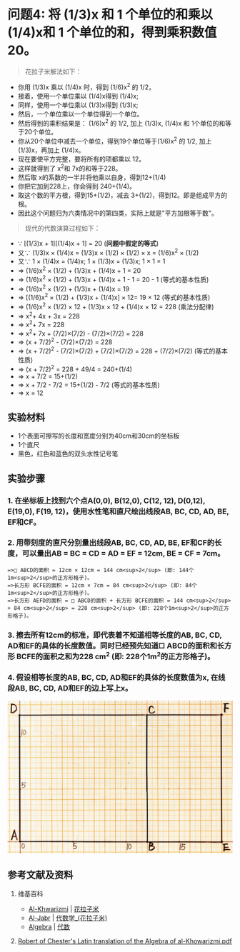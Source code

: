 # 问题4: 将 (1/3)x 和 1 个单位的和乘以 (1/4)x和 1 个单位的和，得到乘积数值 20。  

> 花拉子米解法如下：
>  
- 你用 (1/3)x 乘以 (1/4)x 时，得到 (1/6)x<sup>2</sup> 的 1/2，
- 接着，使用一个单位乘以 (1/4)x得到 (1/4)x;
- 同样，使用一个单位乘以 (1/3)x得到 (1/3)x;
- 然后，一个单位乘以一个单位得到一个单位。
- 然后得到的乘积结果是： (1/6)x<sup>2</sup> 的 1/2, 加上 (1/3)x,  (1/4)x 和 1个单位的和等于20个单位。
- 你从20个单位中减去一个单位，得到19个单位等于(1/6)x<sup>2</sup> 的 1/2, 加上 (1/3)x，再加上 (1/4)x。
- 现在要使平方完整，要将所有的项都乘以 12。
- 这样就得到了 x<sup>2</sup>和 7x的和等于228。
- 然后取 x的系数的一半并将他乘以自身，得到12+(1/4)
- 你把它加到228上，你会得到 240+(1/4)。
- 取这个数的平方根，得到15+(1/2)，减去 3+(1/2)，得到12。即是组成平方的根。
- 因此这个问题归为六类情况中的第四类，实际上就是"平方加根等于数"。

> 现代的代数演算过程如下：
>  
- ∵  [(1/3)x + 1][(1/4)x + 1] = 20	(**问题中假定的等式**)
- 又∵  (1/3)x × (1/4)x = (1/3)x × (1/2) × (1/2) × x = (1/6)x<sup>2</sup> × (1/2)
- 又∵ 1 × (1/4)x = (1/4)x; 1 × (1/3)x = (1/3)x; 1 × 1 = 1
- => (1/6)x<sup>2</sup> × (1/2) + (1/3)x + (1/4)x + 1 = 20
- => (1/6)x<sup>2</sup> × (1/2) + (1/3)x + (1/4)x + 1 - 1 = 20 - 1   (等式的基本性质)
- => (1/6)x<sup>2</sup> × (1/2) + (1/3)x + (1/4)x = 19
- => [(1/6)x<sup>2</sup> × (1/2) + (1/3)x + (1/4)x] × 12= 19 × 12   (等式的基本性质) 
- => (1/6)x<sup>2</sup> × (1/2) × 12 + (1/3)x × 12 +  (1/4)x  × 12 = 228    (乘法分配律)
- => x<sup>2</sup>+ 4x + 3x = 228
- => x<sup>2</sup>+ 7x = 228
- => x<sup>2</sup>+ 7x +  (7/2)×(7/2) -  (7/2)×(7/2) = 228
- => (x + 7/2)<sup>2</sup> -  (7/2)×(7/2) = 228
- => (x + 7/2)<sup>2</sup> -  (7/2)×(7/2) + (7/2)×(7/2) = 228 + (7/2)×(7/2)  (等式的基本性质) 
- => (x + 7/2)<sup>2</sup> = 228 + 49/4 = 240+(1/4)
- => x + 7/2 = 15+(1/2)
- => x + 7/2 - 7/2 = 15+(1/2) - 7/2   (等式的基本性质) 
- => x = 12

## 实验材料

- 1个表面可擦写的长度和宽度分别为40cm和30cm的坐标板
- 1个直尺
- 黑色，红色和蓝色的双头水性记号笔

## 实验步骤

### 1. 在坐标板上找到六个点A(0,0), B(12,0), C(12, 12), D(0,12), E(19,0), F(19, 12)，使用水性笔和直尺绘出线段AB, BC, CD, AD, BE, EF和CF。 

### 2. 用带刻度的直尺分别量出线段AB, BC, CD, AD, BE, EF和CF的长度，可以量出AB = BC = CD = AD = EF = 12cm, BE = CF = 7cm。
	=>□ ABCD的面积 = 12cm × 12cm = 144 cm<sup>2</sup> (即: 144个1m<sup>2</sup>的正方形格子)。 
	=>长方形 BCFE的面积 = 12cm × 7cm = 84 cm<sup>2</sup> (即: 84个1m<sup>2</sup>的正方形格子)。 
	=>长方形 AEFD的面积 = □ ABCD的面积 + 长方形 BCFE的面积 = 144 cm<sup>2</sup> + 84 cm<sup>2</sup> = 228 cm<sup>2</sup> (即: 228个1m<sup>2</sup>的正方形格子)。  

### 3. 擦去所有12cm的标准，即代表着不知道相等长度的AB, BC, CD, AD和EF的具体的长度数值。同时已经预先知道□ ABCD的面积和长方形 BCFE的面积之和为228 cm<sup>2</sup> (即: 228个1m<sup>2</sup>的正方形格子)。

### 4. 假设相等长度的AB, BC, CD, AD和EF的具体的长度数值为x, 在线段AB, BC, CD, AD和EF的边上写上x。

![](/images/函数和极限/花拉子米的《代数学》中典型的推演实验/问题4/1a1.jpg)

## 参考文献及资料

1. 维基百科
	- [Al-Khwarizmi](https://en.wikipedia.org/wiki/Al-Khwarizmi) | [花拉子米](https://zh.wikipedia.org/wiki/花拉子米) 
	- [Al-Jabr](https://en.wikipedia.org/wiki/Al-Jabr) | [代数学_(花拉子米)](https://zh.wikipedia.org/wiki/代数学 (花拉子米)) 
	- [Algebra](https://en.wikipedia.org/wiki/Algebra) | [代数](https://zh.wikipedia.org/wiki/代数) 

2. [Robert of Chester's Latin translation of the Algebra of al-Khowarizmi.pdf](https://www.wilbourhall.org/pdfs/mbp/robertofchesters00khuw.pdf) 




